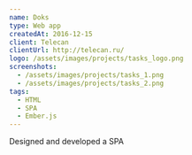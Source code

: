 ```yaml
---
name: Doks
type: Web app
createdAt: 2016-12-15
client: Telecan
clientUrl: http://telecan.ru/
logo: /assets/images/projects/tasks_logo.png
screenshots: 
  - /assets/images/projects/tasks_1.png
  - /assets/images/projects/tasks_2.png
tags: 
  - HTML
  - SPA 
  - Ember.js
---
```

 
Designed and developed a SPA
